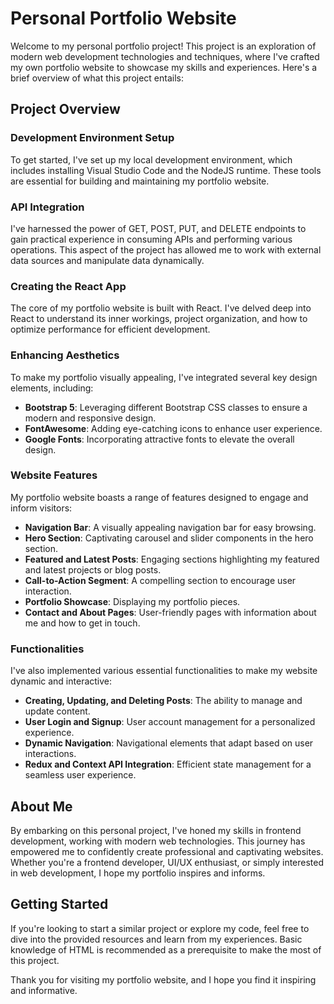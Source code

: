 # Personal Portfolio Website

Welcome to my personal portfolio project! This project is an exploration of modern web development technologies and techniques, where I've crafted my own portfolio website to showcase my skills and experiences. Here's a brief overview of what this project entails:

## Project Overview

### Development Environment Setup
To get started, I've set up my local development environment, which includes installing Visual Studio Code and the NodeJS runtime. These tools are essential for building and maintaining my portfolio website.

### API Integration
I've harnessed the power of GET, POST, PUT, and DELETE endpoints to gain practical experience in consuming APIs and performing various operations. This aspect of the project has allowed me to work with external data sources and manipulate data dynamically.

### Creating the React App
The core of my portfolio website is built with React. I've delved deep into React to understand its inner workings, project organization, and how to optimize performance for efficient development.

### Enhancing Aesthetics
To make my portfolio visually appealing, I've integrated several key design elements, including:
- **Bootstrap 5**: Leveraging different Bootstrap CSS classes to ensure a modern and responsive design.
- **FontAwesome**: Adding eye-catching icons to enhance user experience.
- **Google Fonts**: Incorporating attractive fonts to elevate the overall design.

### Website Features
My portfolio website boasts a range of features designed to engage and inform visitors:
- **Navigation Bar**: A visually appealing navigation bar for easy browsing.
- **Hero Section**: Captivating carousel and slider components in the hero section.
- **Featured and Latest Posts**: Engaging sections highlighting my featured and latest projects or blog posts.
- **Call-to-Action Segment**: A compelling section to encourage user interaction.
- **Portfolio Showcase**: Displaying my portfolio pieces.
- **Contact and About Pages**: User-friendly pages with information about me and how to get in touch.

### Functionalities
I've also implemented various essential functionalities to make my website dynamic and interactive:
- **Creating, Updating, and Deleting Posts**: The ability to manage and update content.
- **User Login and Signup**: User account management for a personalized experience.
- **Dynamic Navigation**: Navigational elements that adapt based on user interactions.
- **Redux and Context API Integration**: Efficient state management for a seamless user experience.

## About Me
By embarking on this personal project, I've honed my skills in frontend development, working with modern web technologies. This journey has empowered me to confidently create professional and captivating websites. Whether you're a frontend developer, UI/UX enthusiast, or simply interested in web development, I hope my portfolio inspires and informs.

## Getting Started
If you're looking to start a similar project or explore my code, feel free to dive into the provided resources and learn from my experiences. Basic knowledge of HTML is recommended as a prerequisite to make the most of this project.

Thank you for visiting my portfolio website, and I hope you find it inspiring and informative.